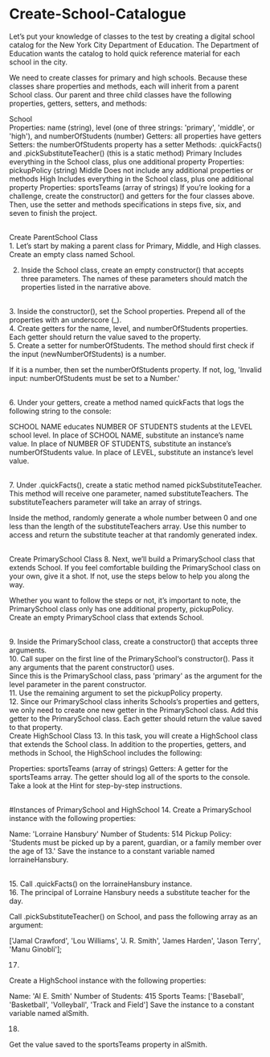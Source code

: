 ﻿# Create-School-Catalogue


Let’s put your knowledge of classes to the test by creating a digital school catalog for the New York City Department of Education. The Department of Education wants the catalog to hold quick reference material for each school in the city.

We need to create classes for primary and high schools. Because these classes share properties and methods, each will inherit from a parent School class. Our parent and three child classes have the following properties, getters, setters, and methods:

School<br>
Properties: name (string), level (one of three strings: 'primary', 'middle', or 'high'), and numberOfStudents (number)
Getters: all properties have getters
Setters: the numberOfStudents property has a setter
Methods: .quickFacts() and .pickSubstituteTeacher() (this is a static method)
Primary
Includes everything in the School class, plus one additional property
Properties: pickupPolicy (string)
Middle
Does not include any additional properties or methods
High
Includes everything in the School class, plus one additional property
Properties: sportsTeams (array of strings)
If you’re looking for a challenge, create the constructor() and getters for the four classes above. Then, use the setter and methods specifications in steps five, six, and seven to finish the project.


<br>
Create ParentSchool Class<br>
1.
Let’s start by making a parent class for Primary, Middle, and High classes. Create an empty class named School.

<br>

2. Inside the School class, create an empty constructor() that accepts three parameters. The names of these parameters should match the properties listed in the narrative above.


<br>
3.
Inside the constructor(), set the School properties. Prepend all of the properties with an underscore (_).


<br>
4.
Create getters for the name, level, and numberOfStudents properties. Each getter should return the value saved to the property.


<br>
5.
Create a setter for numberOfStudents. The method should first check if the input (newNumberOfStudents) is a number.

If it is a number, then set the numberOfStudents property. If not, log, 'Invalid input: numberOfStudents must be set to a Number.'


<br>
6.
Under your getters, create a method named quickFacts that logs the following string to the console:

SCHOOL NAME educates NUMBER OF STUDENTS students at the LEVEL school level.
In place of SCHOOL NAME, substitute an instance’s name value. In place of NUMBER OF STUDENTS, substitute an instance’s numberOfStudents value. In place of LEVEL, substitute an instance’s level value.


<br>
7.
Under .quickFacts(), create a static method named pickSubstituteTeacher. This method will receive one parameter, named substituteTeachers. The substituteTeachers parameter will take an array of strings.

Inside the method, randomly generate a whole number between 0 and one less than the length of the substituteTeachers array. Use this number to access and return the substitute teacher at that randomly generated index.

<br>
Create PrimarySchool Class
8.
Next, we’ll build a PrimarySchool class that extends School. If you feel comfortable building the PrimarySchool class on your own, give it a shot. If not, use the steps below to help you along the way.

Whether you want to follow the steps or not, it’s important to note, the PrimarySchool class only has one additional property, pickupPolicy.
<br>
Create an empty PrimarySchool class that extends School.

<br>
9.
Inside the PrimarySchool class, create a constructor() that accepts three arguments.

<br>
10.
Call super on the first line of the PrimarySchool‘s constructor(). Pass it any arguments that the parent constructor() uses.
<br>
Since this is the PrimarySchool class, pass 'primary' as the argument for the level parameter in the parent constructor.

<br>
11.
Use the remaining argument to set the pickupPolicy property.

<br>
12.
Since our PrimarySchool class inherits Schools‘s properties and getters, we only need to create one new getter in the PrimarySchool class. Add this getter to the PrimarySchool class. Each getter should return the value saved to that property.


<br>
Create HighSchool Class
13.
In this task, you will create a HighSchool class that extends the School class. In addition to the properties, getters, and methods in School, the HighSchool includes the following:

Properties: sportsTeams (array of strings)
Getters: A getter for the sportsTeams array. The getter should log all of the sports to the console.
Take a look at the Hint for step-by-step instructions.

<br>
#Instances of PrimarySchool and HighSchool
14.
Create a PrimarySchool instance with the following properties:

Name: 'Lorraine Hansbury'
Number of Students: 514
Pickup Policy: 'Students must be picked up by a parent, guardian, or a family member over the age of 13.'
Save the instance to a constant variable named lorraineHansbury.

<br>
15.
Call .quickFacts() on the lorraineHansbury instance.
<br>
16.
The principal of Lorraine Hansbury needs a substitute teacher for the day.

Call .pickSubstituteTeacher() on School, and pass the following array as an argument:

['Jamal Crawford', 'Lou Williams', 'J. R. Smith', 'James Harden', 'Jason Terry', 'Manu Ginobli'];


17.
Create a HighSchool instance with the following properties:

Name: 'Al E. Smith'
Number of Students: 415
Sports Teams: ['Baseball', 'Basketball', 'Volleyball', 'Track and Field']
Save the instance to a constant variable named alSmith.


18.
Get the value saved to the sportsTeams property in alSmith.
